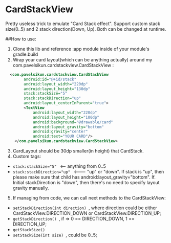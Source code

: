 # CardStackView
Pretty useless trick to emulate "Card Stack effect". Support custom stack size(0..5) and 2 stack direction(Down, Up). 
Both can be changed at runtime.

##How to use:

1. Clone this lib and reference :app module inside of your module's gradle.build
2. Wrap your card layout(which can be anything actually) around my com.pavelsikun.cardstackview.CardStackView :
```xml
  <com.pavelsikun.cardstackview.CardStackView
        android:id="@+id/stack"
        android:layout_width="220dp"
        android:layout_height="130dp"
        stack:stackSize="5"
        stack:stackDirection="up"
        android:layout_centerInParent="true">
        <TextView
            android:layout_width="220dp"
            android:layout_height="100dp"
            android:background="@drawable/card"
            android:layout_gravity="bottom"
            android:gravity="center"
            android:text="YOUR CARD"/>
    </com.pavelsikun.cardstackview.CardStackView>
```
3. CardLayout should be 30dp smaller(in height) that CardStack.
4. Custom tags:
  
  * ```stack:stackSize="5" ``` <-- anything from 0..5
  * ```stack:stackDirection="up" ``` <--- "up" or "down". If stack is "up", then please make sure that child has android:layout_gravity="bottom".
    If. Initial stackDirection is "down", then there's no need to specify layout gravity manually. 
5.  If managing from code, we can call next methods to the CardStackView:

  * ```setStackDirection(int direction) ```, where direction could be either CardStackView.DIRECTION_DOWN or CardStackView.DIRECTION_UP;
  * ```getStackDirection() ```, if => 0 == DIRECTION_DOWN, 1 == DIRECTION_UP;
  * ```getStackSize() ```
  * ```setStackSize(int size) ```, could be 0..5;
